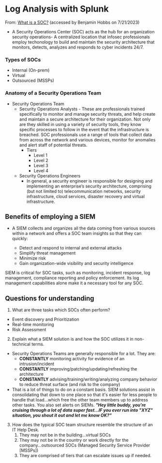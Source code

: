 
# Log Analysis with Splunk
From: [What is a SOC?](https://www.splunk.com/en_us/data-insider/what-is-a-security-operations-center.html) (accessed by Benjamin Hobbs on 7/21/2023)

* A Security Operations Center (SOC) acts as the hub for an organization security operations- A centralized location that infosec professionals employ techonology to build and maintain the security architecture that monitors, detects, analyzes and responds to cyber incidents 24/7.

### Types of SOCs

* Internal (On-prem)
* Virtual 
* Outsourced (MSSPs)

### Anatomy of a Security Operations Team
  * Security Operations Team
    * Security Operations Analysts - These are professionals trained specifically to monitor and manage security threats, and help create and maintain a secure architecture for their organization. Not only are they skilled in using a variety of security tools, they know specific processes to follow in the event that the infrastructure is breached. SOC professionals use a range of tools that collect data from across the network and various devices, monitor for anomalies and alert staff of potential threats. 
      * Tiers
        * Level 1
        * Level 2
        * Level 3
        * Level 4
    * Security Operations Engineers
      *  In general, a security engineer is responsible for designing and implementing an enterprise’s security architecture, comprising (but not limited to) telecommunication networks, security infrastructure, cloud services, disaster recovery and virtual infrastructure.
    
## Benefits of employing a SIEM
* A SIEM collects and organizes all the data coming from various sources within a network and offers a SOC team insights so that they can quickly:

  * Detect and respond to internal and external attacks
  * Simplify threat management
  * Minimize risk
  * Gain organization-wide visibility and security intelligence

SIEM is critical for SOC tasks, such as monitoring, incident response, log management, compliance reporting and policy enforcement. Its log management capabilities alone make it a necessary tool for any SOC.

## Questions for understanding
1. What are three tasks which SOCs often perform?
  * Event discovery and Prioritization
  * Real-time monitoring
  * Risk Assessment

2. Explain what a SIEM solution is and how the SOC utilizes it in non-technical terms.
  * Security Operations Teams are generally responsible for a lot. They are:
    * **CONSTANTLY** monitoring activity for evidence of an intrusion/incident
    * **CONSTANTLY** improving/patching/updating/refreshing the architecture
    * **CONSTANTLY** advising/training/writing/analyzing company behavior to reduce threat surface (and risk to the company)
* That is a lot of things to do on a constant basis. SIEM solutions assist in consolidating that down to one place so that it's easier for less people to handle that load...which free the other team members up to address other tasks. You also set alerts on SIEMs. ***"Hey little buddy, you're cruising through a lot of data super fast...IF you ever run into "XYZ" situation, you shout it out and let me know OK?"***

3. How does the typical SOC team structure resemble the structure of an IT Help Desk.
   1. They may not be in the building...virtual SOCs
   2. They may not be in the country or work directly for the company...outsourced SOCs (Managed Security Service Provider [MSSPs]) 
   3. They are comprised of tiers that can escalate issues up if needed. 